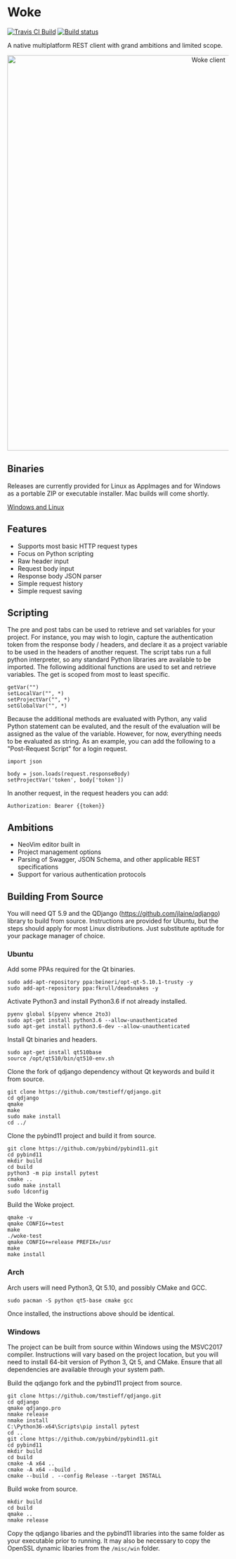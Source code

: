 # Woke
<a href="https://travis-ci.org/tmstieff/Woke"><img alt="Travis CI Build" src="https://travis-ci.org/tmstieff/Woke.svg?branch=master"></a>
[![Build status](https://ci.appveyor.com/api/projects/status/ixwvi3wi6mfosm9j/branch/master?svg=true)](https://ci.appveyor.com/project/tmstieff/woke/branch/master)



A native multiplatform REST client with grand ambitions and limited scope.

<p align="center">
  <img width="900" alt="Woke client" src="https://i.imgur.com/qBwiKJ4.png">
</p>

## Binaries
Releases are currently provided for Linux as AppImages and for Windows as a portable ZIP or executable installer. Mac builds will come shortly.

<a href="https://github.com/tmstieff/Woke/releases">Windows and Linux</a>

## Features
* Supports most basic HTTP request types
* Focus on Python scripting
* Raw header input
* Request body input
* Response body JSON parser
* Simple request history
* Simple request saving

## Scripting

The pre and post tabs can be used to retrieve and set variables for your project. For instance, you may wish to login, capture the authentication token from the response body / headers, and declare it as a project variable to be used in the headers of another request. The script tabs run a full python interpreter, so any standard Python libraries are available to be imported. The following additional functions are used to set and retrieve variables. The get is scoped from most to least specific.

```
getVar("")
setLocalVar("", *)
setProjectVar("", *)
setGlobalVar("", *)
```

Because the additional methods are evaluated with Python, any valid Python statement can be evaluted, and the result of the evaluation will be assigned as the value of the variable. However, for now, everything needs to be evaluated as string. As an example, you can add the following to a "Post-Request Script" for a login request.

```
import json

body = json.loads(request.responseBody)
setProjectVar('token', body['token'])
```

In another request, in the request headers you can add:

```
Authorization: Bearer {{token}}
```

## Ambitions
* NeoVim editor built in
* Project management options
* Parsing of Swagger, JSON Schema, and other applicable REST specifications
* Support for various authentication protocols

## Building From Source
You will need QT 5.9 and the QDjango (https://github.com/jlaine/qdjango) library to build from source. Instructions are provided for Ubuntu, but the steps should apply for most Linux distributions. Just substitute aptitude for your package manager of choice.

### Ubuntu

Add some PPAs required for the Qt binaries.

```
sudo add-apt-repository ppa:beineri/opt-qt-5.10.1-trusty -y
sudo add-apt-repository ppa:fkrull/deadsnakes -y
```
Activate Python3 and install Python3.6 if not already installed.
```
pyenv global $(pyenv whence 2to3) 
sudo apt-get install python3.6 --allow-unauthenticated
sudo apt-get install python3.6-dev --allow-unauthenticated
```
Install Qt binaries and headers.
```
sudo apt-get install qt510base
source /opt/qt510/bin/qt510-env.sh
```
Clone the fork of qdjango dependency without Qt keywords and build it from source.
```
git clone https://github.com/tmstieff/qdjango.git
cd qdjango
qmake
make
sudo make install
cd ../
```
Clone the pybind11 project and build it from source.
```
git clone https://github.com/pybind/pybind11.git
cd pybind11
mkdir build
cd build
python3 -m pip install pytest
cmake ..
sudo make install
sudo ldconfig
```
Build the Woke project.
```
qmake -v
qmake CONFIG+=test
make
./woke-test
qmake CONFIG+=release PREFIX=/usr
make
make install
```

### Arch

Arch users will need Python3, Qt 5.10, and possibly CMake and GCC.
```
sudo pacman -S python qt5-base cmake gcc
```
Once installed, the instructions above should be identical.

### Windows

The project can be built from source within Windows using the MSVC2017 compiler. Instructions will vary based on the project location, but you will need to install 64-bit version of Python 3, Qt 5, and CMake. Ensure that all dependencies are available through your system path.

Build the qdjango fork and the pybind11 project from source.
```
git clone https://github.com/tmstieff/qdjango.git
cd qdjango
qmake qdjango.pro
nmake release
nmake install
C:\Python36-x64\Scripts\pip install pytest
cd ..
git clone https://github.com/pybind/pybind11.git
cd pybind11
mkdir build
cd build
cmake -A x64 ..
cmake -A x64 --build .
cmake --build . --config Release --target INSTALL
```
Build woke from source.
```
mkdir build
cd build
qmake ..
nmake release
```
Copy the qdjango libaries and the pybind11 libraries into the same folder as your executable prior to running. It may also be necessary to copy the OpenSSL dynamic libaries from the `/misc/win` folder.
